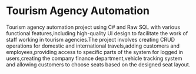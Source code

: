 # Tourism Agency Automation
Tourism agency automation project using C# and Raw SQL with various functional features,including high-quality UI design to facilitate the work of staff working in tourism agencies.The project involves creating CRUD operations for domestic and international travels,adding customers and employees,providing access to specific parts of the system for logged in users,creating the company finance department,vehicle tracking system and allowing customers to choose seats based on the designed seat layout. 
